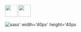 <img src="http://www.58jixie.com/data/product/201206/79497_20120606092927.jpg" width="40ox" height="40px" />

<img src="http://www.58jixie.com/data/product/201206/79497_20120606092927.jpg" width="40px" height="40px" />


![sass' width='40px' height='40px](http://www.58jixie.com/data/product/201206/79497_20120606092927.jpg)

```{.python .input}

```

